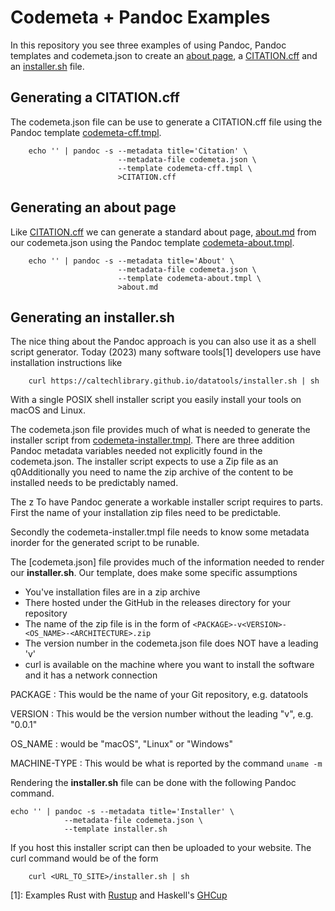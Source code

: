 
# Codemeta + Pandoc Examples

In this repository you see three examples of using Pandoc, Pandoc templates and codemeta.json to create an [about page](about.md), a [CITATION.cff](CITATION.cff) and an [installer.sh](https://caltechlibrary.github.io/irdmtools/installer.sh) file.

## Generating a CITATION.cff

The codemeta.json file can be use to generate a CITATION.cff file using the Pandoc template [codemeta-cff.tmpl](codemeta-cff.tmpl).

~~~shell
    echo '' | pandoc -s --metadata title='Citation' \
                        --metadata-file codemeta.json \
                        --template codemeta-cff.tmpl \
                        >CITATION.cff
~~~

## Generating an about page

Like [CITATION.cff](CITATION.cff) we can generate a standard about page,
[about.md](about.md) from our codemeta.json using the Pandoc template [codemeta-about.tmpl](codemeta-about.tmpl).

~~~shell
    echo '' | pandoc -s --metadata title='About' \
                        --metadata-file codemeta.json \
                        --template codemeta-about.tmpl \
                        >about.md
~~~

## Generating an installer.sh

The nice thing about the Pandoc approach is you can also use it as
a shell script generator. Today (2023) many software tools[1] developers
use have installation instructions like

~~~shell
    curl https://caltechlibrary.github.io/datatools/installer.sh | sh
~~~

With a single POSIX shell installer script you easily install your
tools on macOS and Linux.

The codemeta.json file provides much of what is needed to generate the
installer script from [codemeta-installer.tmpl](codemeta-installer.tmpl).
There are three addition Pandoc metadata variables needed not explicitly found in the codemeta.json. The installer script expects to use a Zip file as an q<F5>0Additionally you need to name the zip archive of the content to be installed needs to be predictably named.

The z
To have Pandoc generate a workable installer script requires to parts.
First the name of your installation zip files need to be predictable. 

Secondly the codemeta-installer.tmpl file needs to know some metadata inorder for the generated script to be runable.

The [codemeta.json] file provides much of the information
needed to render our **installer.sh**. Our template, 
does make some specific assumptions

- You've installation files are in a zip archive
- There hosted under the GitHub in the releases directory for your repository
- The name of the zip file is in the form of `<PACKAGE>-v<VERSION>-<OS_NAME>-<ARCHITECTURE>.zip`
- The version number in the codemeta.json file does NOT have a leading 'v'
- curl is available on the machine where you want to install the software and it has a network connection

PACKAGE
: This would be the name of your Git repository, e.g. datatools

VERSION
: This would be the version number without the leading "v", e.g. "0.0.1"

OS_NAME
: would be "macOS", "Linux" or "Windows"

MACHINE-TYPE
: This would be what is reported by the command `uname -m`

Rendering the **installer.sh** file can be done with the following Pandoc command.

~~~
echo '' | pandoc -s --metadata title='Installer' \
            --metadata-file codemeta.json \
            --template installer.sh
~~~

If you host this installer script can then be uploaded to your website. The
curl command would be of the form

~~~
    curl <URL_TO_SITE>/installer.sh | sh
~~~


[1]: Examples Rust with [Rustup](https://rustup.rs/) and Haskell's [GHCup](https://www.haskell.org/ghcup/)


